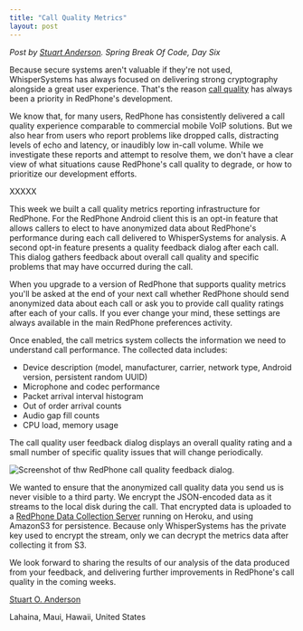 ```yaml
---
title: "Call Quality Metrics"
layout: post
---
```


*Post by [Stuart Anderson](https://twitter.com/emblem__). Spring Break Of Code, Day Six*

Because secure systems aren't valuable if they're not used, WhisperSystems has always focused on delivering strong 
cryptography alongside a great user experience.  That's the reason [call quality](http://www.whispersystems.org/blog/client-side-audio-quality) has always been a priority in RedPhone's development.

We know that, for many users, RedPhone has consistently delivered a call quality experience comparable to commercial 
mobile VoIP solutions.  But we also hear from users who report problems like dropped calls, distracting levels of echo 
and latency, or inaudibly low in-call volume.  While we investigate these reports and attempt to resolve them, we don't 
have a clear view of what situations cause RedPhone's call quality to degrade, or how to prioritize our development efforts.

XXXXX

This week we built a call quality metrics reporting infrastructure for RedPhone.  For the RedPhone Android client this is 
an opt-in feature that allows callers to elect to have anonymized data about RedPhone's performance during each call delivered 
to WhisperSystems for analysis.  A second opt-in feature presents a quality feedback dialog after each call.  This dialog 
gathers feedback about overall call quality and specific problems that may have occurred during the call.

When you upgrade to a version of RedPhone that supports quality metrics you'll be asked at the end of your next call 
whether RedPhone should send anonymized data about each call or ask you to provide call quality ratings after each 
of your calls.  If you ever change your mind, these settings are always available in the main RedPhone preferences activity.

Once enabled, the call metrics system collects the information we need to understand call performance.  The collected 
data includes:

 * Device description (model, manufacturer, carrier, network type, Android version, persistent random UUID)
 * Microphone and codec performance
 * Packet arrival interval histogram 
 * Out of order arrival counts
 * Audio gap fill counts
 * CPU load, memory usage

The call quality user feedback dialog displays an overall quality rating and a small number of specific quality issues 
that will change periodically.

<img src="/blog/images/call-quality-metrics.png" class="nice" alt="Screenshot of thw RedPhone call quality feedback dialog."/>

We wanted to ensure that the anonymized call quality data you send us is never visible to a third party.  We encrypt the 
JSON-encoded data as it streams to the local disk during the call.  That encrypted data is uploaded to a 
[RedPhone Data Collection Server](https://github.com/whispersystems/RedPhone-DCS) running on Heroku, and using AmazonS3 
for persistence.  Because only WhisperSystems has the private key used to encrypt the stream, only we can decrypt the 
metrics data after collecting it from S3.

We look forward to sharing the results of our analysis of the data produced from your feedback, and delivering further 
improvements in RedPhone's call quality in the coming weeks.

[Stuart O. Anderson](https://twitter.com/emblem__)

Lahaina, Maui, Hawaii, United States
